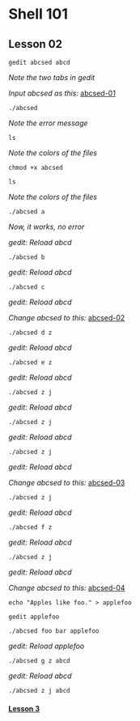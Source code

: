 # Shell 101
## Lesson 02

`gedit abcsed abcd`

*Note the two tabs in gedit*

*Input abcsed as this:* [abcsed-01](https://github.com/inkVerb/pinker/blob/master/101-shell/abcsed-01)

`./abcsed`

*Note the error message*

`ls`

*Note the colors of the files*

`chmod +x abcsed`

`ls`

*Note the colors of the files*

`./abcsed a`

*Now, it works, no error*

*gedit: Reload abcd*

`./abcsed b`

*gedit: Reload abcd*

`./abcsed c`

*gedit: Reload abcd*

*Change abcsed to this:* [abcsed-02](https://github.com/inkVerb/pinker/blob/master/101-shell/abcsed-02)

`./abcsed d z`

*gedit: Reload abcd*

`./abcsed e z`

*gedit: Reload abcd*

`./abcsed z j`

*gedit: Reload abcd*

`./abcsed z j`

*gedit: Reload abcd*

`./abcsed z j`

*gedit: Reload abcd*

*Change abcsed to this:* [abcsed-03](https://github.com/inkVerb/pinker/blob/master/101-shell/abcsed-03)

`./abcsed z j`

*gedit: Reload abcd*

`./abcsed f z`

*gedit: Reload abcd*

`./abcsed z j`

*gedit: Reload abcd*

*Change abcsed to this:* [abcsed-04](https://github.com/inkVerb/pinker/blob/master/101-shell/abcsed-04)

`echo "Apples like foo." > applefoo`

`gedit applefoo`

`./abcsed foo bar applefoo`

*gedit: Reload applefoo*

`./abcsed g z abcd`

*gedit: Reload abcd*

`./abcsed z j abcd`

#### [Lesson 3](https://github.com/inkVerb/pinker/blob/master/101-shell/Lesson-03.md)
